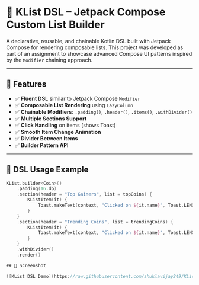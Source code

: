 # 📱 KList DSL – Jetpack Compose Custom List Builder

A declarative, reusable, and chainable Kotlin DSL built with Jetpack Compose for rendering composable lists. This project was developed as part of an assignment to showcase advanced Compose UI patterns inspired by the `Modifier` chaining approach.

---

## 🚀 Features

- ✅ **Fluent DSL** similar to Jetpack Compose `Modifier`
- ✅ **Composable List Rendering** using `LazyColumn`
- ✅ **Chainable Modifiers**: `.padding()`, `.header()`, `.items()`, `.withDivider()`
- ✅ **Multiple Sections Support**
- ✅ **Click Handling** on items (shows Toast)
- ✅ **Smooth Item Change Animation**
- ✅ **Divider Between Items**
- ✅ **Builder Pattern API**

---

## 🧱 DSL Usage Example

```kotlin
KList.builder<Coin>()
    .padding(16.dp)
    .section(header = "Top Gainers", list = topCoins) {
        KListItem(it) {
            Toast.makeText(context, "Clicked on ${it.name}", Toast.LENGTH_SHORT).show()
        }
    }
    .section(header = "Trending Coins", list = trendingCoins) {
        KListItem(it) {
            Toast.makeText(context, "Clicked on ${it.name}", Toast.LENGTH_SHORT).show()
        }
    }
    .withDivider()
    .render()

## 📸 Screenshot

![KList DSL Demo](https://raw.githubusercontent.com/shuklavijay249/KListCustomApp/main/assets/Screenshot.png)
